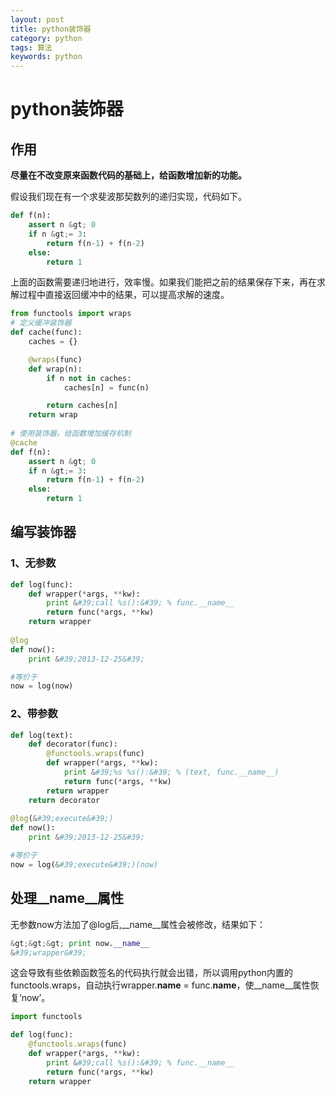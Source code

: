 ```yaml
---
layout: post
title: python装饰器
category: python
tags: 算法
keywords: python
---
```

python装饰器
===
## 作用
**尽量在不改变原来函数代码的基础上，给函数增加新的功能。**

假设我们现在有一个求斐波那契数列的递归实现，代码如下。
```python
def f(n):
    assert n &gt; 0
    if n &gt;= 3:
        return f(n-1) + f(n-2)
    else:
        return 1
```
上面的函数需要递归地进行，效率慢。如果我们能把之前的结果保存下来，再在求解过程中直接返回缓冲中的结果，可以提高求解的速度。
```python
from functools import wraps
# 定义缓冲装饰器
def cache(func):
    caches = {}

    @wraps(func)
    def wrap(n):
        if n not in caches:
            caches[n] = func(n)

        return caches[n]
    return wrap
    
# 使用装饰器，给函数增加缓存机制
@cache     
def f(n):
    assert n &gt; 0
    if n &gt;= 3:
        return f(n-1) + f(n-2)
    else:
        return 1
```
## 编写装饰器
### 1、无参数
```python
def log(func):
    def wrapper(*args, **kw):
        print &#39;call %s():&#39; % func.__name__
        return func(*args, **kw)
    return wrapper
    
@log
def now():
    print &#39;2013-12-25&#39;

#等价于
now = log(now)
```
### 2、带参数
```python
def log(text):
    def decorator(func):
        @functools.wraps(func)
        def wrapper(*args, **kw):
            print &#39;%s %s():&#39; % (text, func.__name__)
            return func(*args, **kw)
        return wrapper
    return decorator
    
@log(&#39;execute&#39;)
def now():
    print &#39;2013-12-25&#39;

#等价于
now = log(&#39;execute&#39;)(now)
```
## 处理__name__属性
无参数now方法加了@log后,__name__属性会被修改，结果如下：
```python
&gt;&gt;&gt; print now.__name__
&#39;wrapper&#39;
```
这会导致有些依赖函数签名的代码执行就会出错，所以调用python内置的functools.wraps，自动执行wrapper.__name__ = func.__name__，使__name__属性恢复‘now’。
```python
import functools

def log(func):
    @functools.wraps(func)
    def wrapper(*args, **kw):
        print &#39;call %s():&#39; % func.__name__
        return func(*args, **kw)
    return wrapper
```
